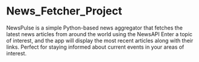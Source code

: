 # News_Fetcher_Project
NewsPulse is a simple Python-based news aggregator that fetches the latest news articles from around the world using the NewsAPI Enter a topic of interest, and the app will display the most recent articles along with their links. Perfect for staying informed about current events in your areas of interest.
